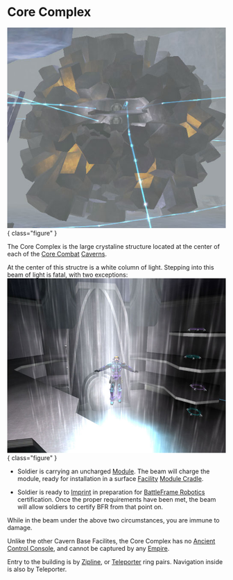 # Core Complex

![](../images/Core_Complex.jpg){ class="figure" }

The Core Complex is the large crystaline structure located at the center of each
of the [Core Combat](../items/Core_Combat.md) [Caverns](Caverns.md).

At the center of this structre is a white column of light. Stepping into this
beam of light is fatal, with two exceptions: ![](../images/Core_Beam.jpg){ class="figure" }

- Soldier is carrying an uncharged [Module](../modules/index.md). The beam will
  charge the module, ready for installation in a surface
  [Facility](Facilities.md) [Module Cradle](../items/Module_Cradle.md).

<!-- -->

- Soldier is ready to [Imprint](../terminology/BFR_Imprint.md) in preparation
  for [BattleFrame Robotics](../vehicles/BattleFrame_Robotics.md) certification.
  Once the proper requirements have been met, the beam will allow soldiers to
  certify BFR from that point on.

While in the beam under the above two circumstances, you are immune to damage.

Unlike the other Cavern Base Facilites, the Core Complex has no
[Ancient Control Console](../items/Ancient_Control_Console.md), and cannot be
captured by any [Empire](../terminology/Empire.md).

Entry to the building is by [Zipline](../items/Zipline.md), or
[Teleporter](../terminology/Teleporter.md) ring pairs. Navigation inside is also
by Teleporter.
